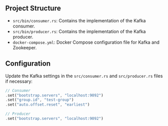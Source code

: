 ## Project Structure

- `src/bin/consumer.rs`: Contains the implementation of the Kafka consumer.
- `src/bin/producer.rs`: Contains the implementation of the Kafka producer.
- `docker-compose.yml`: Docker Compose configuration file for Kafka and Zookeeper.

## Configuration

Update the Kafka settings in the `src/consumer.rs` and `src/producer.rs` files if necessary:

```rust
// Consumer
.set("bootstrap.servers", "localhost:9092")
.set("group.id", "test-group")
.set("auto.offset.reset", "earliest")

// Producer
.set("bootstrap.servers", "localhost:9092")
```
